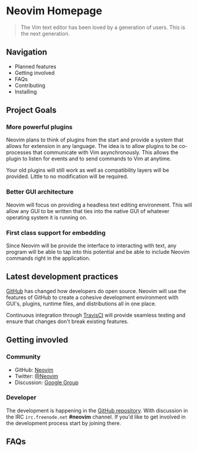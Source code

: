 # Neovim Homepage

> The Vim text editor has been loved by a generation of users.
> This is the next generation.

## Navigation

- Planned features
- Getting involved
- FAQs
- Contributing
- Installing

## Project Goals

### More powerful plugins

Neovim plans to think of plugins from the start and provide a system that allows
for extension in any language. The idea is to allow plugins to be co-processes
that communicate with Vim asynchronously. This allows the plugin to listen for
events and to send commands to Vim at anytime.

Your old plugins will still work as well as compatibility layers will be
provided. Little to no modification will be required.

### Better GUI architecture

Neovim will focus on providing a headless text editing environment. This will
allow any GUI to be written that ties into the native GUI of whatever operating
system it is running on.

### First class support for embedding

Since Neovim will be provide the interface to interacting with text, any program
will be able to tap into this potential and be able to include Neovim commands
right in the application.

## Latest development practices

[GitHub][github] has changed how developers do open source. Neovim will use the
features of GitHub to create a cohesive development environment with GUI's,
plugins, runtime files, and distributions all in one place.

Continuous integration through [TravisCI][travis] will provide seamless testing
and ensure that changes don't break existing features.

## Getting invovled

### Community

- GitHub: [Neovim][neovim-org]
- Twitter: [@Neovim][twitter]
- Discussion: [Google Group][google-group]

### Developer

The development is happening in the [GitHub repository][github]. With discussion
in the IRC `irc.freenode.net` **#neovim** channel. If you'd like to get involved
in the development process start by joining there.

## FAQs

[github]: https://github.com
[google-group]: https://groups.google.com/forum/#!forum/neovim
[neovim-org]: https://github.com/neovim
[neovim]: https://github.com/neovim/neovim
[travis]: https://travis-ci.org/
[twitter]: https://twitter.com/neovim
